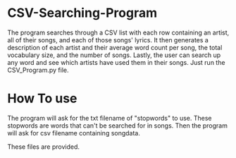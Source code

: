 # CSV-Searching-Program
The program searches through a CSV list with each row containing an artist, all of their songs, and each of those songs' lyrics. It then generates a description of each artist and their average word count per song, the total vocabulary size, and the number of songs. Lastly, the user can search up any word and see which artists have used them in their songs. Just run the CSV_Program.py file.

# How To use
The program will ask for the txt filename of "stopwords" to use. These stopwords are words that can't be searched for in songs.
Then the program will ask for csv filename containing songdata.

These files are provided.
